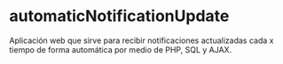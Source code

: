 # automaticNotificationUpdate
Aplicación web que sirve para recibir notificaciones actualizadas cada x tiempo de forma automática por medio de PHP, SQL y AJAX.
